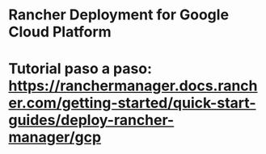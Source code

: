 # Rancher Deployment for Google Cloud Platform
# Tutorial paso a paso: https://ranchermanager.docs.rancher.com/getting-started/quick-start-guides/deploy-rancher-manager/gcp

